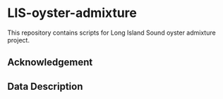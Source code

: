 # LIS-oyster-admixture
This repository contains scripts for Long Island Sound oyster admixture  project. 

## Acknowledgement

## Data Description


